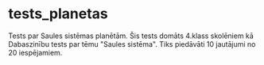 # tests_planetas
Tests par Saules sistēmas planētām.
Šis tests domāts 4.klass skolēniem kā Dabaszinību tests par tēmu "Saules sistēma".
Tiks piedāvāti 10 jautājumi no 20 iespējamiem.
